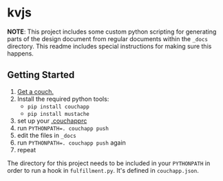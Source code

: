 kvjs
====

**NOTE**: This project includes some custom python scripting for generating parts of the design document from regular documents within the `_docs` directory. This readme includes special instructions for making sure this happens.

Getting Started
---------------

1.   [Get a couch.](http://couchone.com/get)
2.   Install the required python tools:
     *    `pip install couchapp`
     *    `pip install mustache`
3.   set up your [.couchapprc](http://couchapp.org/)
4.   run `PYTHONPATH=. couchapp push`
5.   edit the files in `_docs`
6.   run `PYTHONPATH=. couchapp push` again
7.   repeat

The directory for this project needs to be included in your `PYTHONPATH` in order to run a hook in `fulfillment.py`. It's defined in `couchapp.json`.